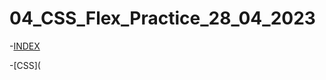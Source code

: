 # 04_CSS_Flex_Practice_28_04_2023

-[INDEX](https://github.com/KS1502/04_CSS_Flex_Practice_28_04_2023/blob/master/index.html)

-[CSS](
